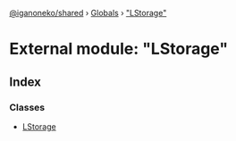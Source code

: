 [@iganoneko/shared](../README.md) › [Globals](../globals.md) › ["LStorage"](_lstorage_.md)

# External module: "LStorage"

## Index

### Classes

* [LStorage](../classes/_lstorage_.lstorage.md)
